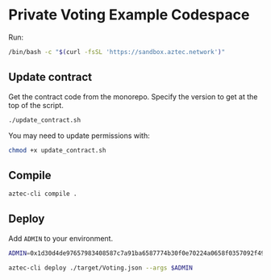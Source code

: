# Private Voting Example Codespace


Run:

```bash
/bin/bash -c "$(curl -fsSL 'https://sandbox.aztec.network')"
```

## Update contract

Get the contract code from the monorepo. Specify the version to get at the top of the script.

```bash
./update_contract.sh
```

You may need to update permissions with:

```bash
chmod +x update_contract.sh
```

## Compile

```bash
aztec-cli compile .
```

## Deploy

Add `ADMIN` to your environment.

```bash
ADMIN=0x1d30d4de97657983408587c7a91ba6587774b30f0e70224a0658f0357092f495
```

```bash
aztec-cli deploy ./target/Voting.json --args $ADMIN
```